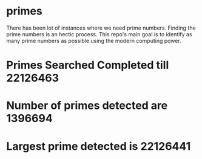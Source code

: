 # primes
There has been lot of instances where we need prime numbers. Finding the prime numbers is an hectic process. This repo's main goal is to identify as many prime numbers as possible using the modern computing power.

# Primes Searched Completed till 22126463
# Number of primes detected are 1396694
# Largest prime detected is 22126441
